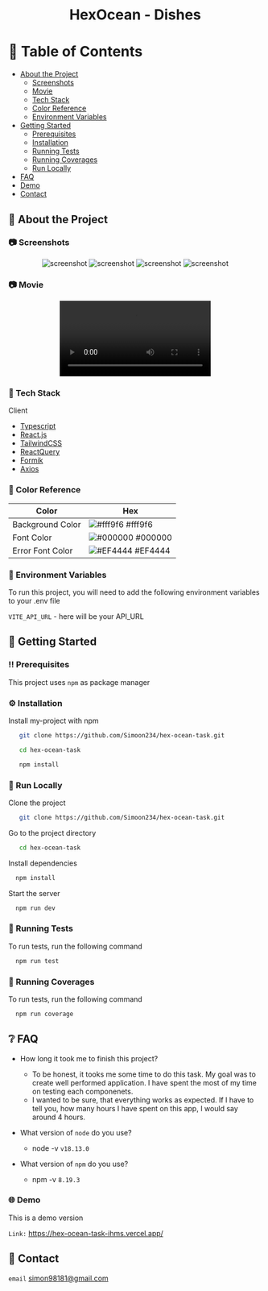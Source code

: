 <!--
Hey, thanks for using the awesome-readme-template template.  
If you have any enhancements, then fork this project and create a pull request 
or just open an issue with the label "enhancement".

Don't forget to give this project a star for additional support ;)
Maybe you can mention me or this repo in the acknowledgements too
-->
<div align="center">

  <h1>HexOcean - Dishes</h1>
  
 </div>

<!-- Table of Contents -->
# :notebook_with_decorative_cover: Table of Contents

- [About the Project](#star2-about-the-project)
  * [Screenshots](#camera-screenshots)
  * [Movie](#camera-movie)
  * [Tech Stack](#space_invader-tech-stack)
  * [Color Reference](#art-color-reference)
  * [Environment Variables](#key-environment-variables)
- [Getting Started](#toolbox-getting-started)
  * [Prerequisites](#bangbang-prerequisites)
  * [Installation](#gear-installation)
  * [Running Tests](#test_tube-running-tests)
  * [Running Coverages](#test_tube-coverages-tests)
  * [Run Locally](#running-run-locally)
- [FAQ](#grey_question-faq)
- [Demo](#globe_with_meridians-demo)
- [Contact](#handshake-contact)

  

<!-- About the Project -->
## :star2: About the Project


<!-- Screenshots -->
### :camera: Screenshots

<div align="center"> 
  <img src="https://snipboard.io/iGnkKS.jpg" alt="screenshot" />
  <img src="https://snipboard.io/NGf9we.jpg" alt="screenshot" />
  <img src="https://snipboard.io/NGf9we.jpg" alt="screenshot" />
  <img src="https://snipboard.io/NGf9we.jpg" alt="screenshot" />
</div>

<!-- Movie -->
### :camera: Movie
<div align="center">
   <video src="https://github.com/Simoon234/hex-ocean-task/assets/83337792/8554f9a3-b360-4ee3-91e7-08ef66e5f094" controls></video>
</div>

<!-- TechStack -->
### :space_invader: Tech Stack

  <summary>Client</summary>
  <ul>
    <li><a href="https://www.typescriptlang.org/">Typescript</a></li>
    <li><a href="https://reactjs.org/">React.js</a></li>
    <li><a href="https://tailwindcss.com/">TailwindCSS</a></li>
    <li><a href="https://tanstack.com/query/v3/">ReactQuery</a></li>
    <li><a href="https://formik.org/">Formik</a></li>
    <li><a href="https://axios-http.com/">Axios</a></li>
  </ul>


<!-- Color Reference -->
### :art: Color Reference

| Color             | Hex                                                                |
| ----------------- | ------------------------------------------------------------------ |
| Background Color | ![#fff9f6](https://via.placeholder.com/10/fff9f6?text=+) #fff9f6 |
| Font Color | ![#000000](https://via.placeholder.com/10/000000?text=+) #000000 |
| Error Font Color | ![#EF4444](https://via.placeholder.com/10/EF4444?text=+) #EF4444 |


<!-- Env Variables -->
### :key: Environment Variables

To run this project, you will need to add the following environment variables to your .env file

`VITE_API_URL` - here will be your API_URL

<!-- Getting Started -->
## 	:toolbox: Getting Started

<!-- Prerequisites -->
### :bangbang: Prerequisites

This project uses `npm` as package manager

<!-- Installation -->
### :gear: Installation

Install my-project with npm

```bash
   git clone https://github.com/Simoon234/hex-ocean-task.git
```

```bash
   cd hex-ocean-task
```

```bash
   npm install 
```

<!-- Run Locally -->
### :running: Run Locally

Clone the project

```bash
   git clone https://github.com/Simoon234/hex-ocean-task.git
```

Go to the project directory

```bash
   cd hex-ocean-task
```

Install dependencies

```bash
  npm install
```

Start the server

```bash
  npm run dev
```

<!-- Running Tests -->
### :test_tube: Running Tests

To run tests, run the following command

```bash
  npm run test
```

<!-- Running Coverages -->
### :test_tube: Running Coverages

To run tests, run the following command

```bash
  npm run coverage
```

<!-- FAQ -->
## :grey_question: FAQ

- How long it took me to finish this project?

  + To be honest, it tooks me some time to do this task. My goal was to create well performed application. I have spent the most of my time on testing each componenets. 
  + I wanted to be sure, that everything works as expected. If I have to tell you, how many hours I have spent on this app, I would say around 4 hours. 

- What version of `node` do you use?

  + node -v `v18.13.0`

- What version of `npm` do you use?

  + npm -v  `8.19.3`


<!-- Demo -->
### :globe_with_meridians: Demo

This is a demo version

`Link:` https://hex-ocean-task-ihms.vercel.app/


<!-- Contact -->
## :handshake: Contact 
`email` simon98181@gmail.com


